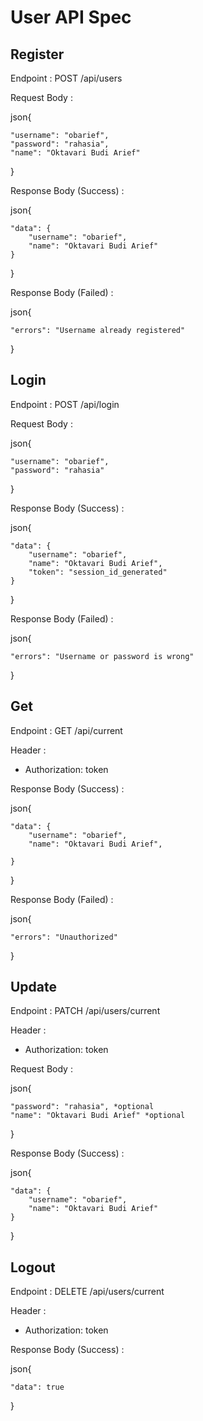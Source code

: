 
# User API Spec

## Register

Endpoint : POST /api/users

Request Body :

json{

    "username": "obarief",
    "password": "rahasia",
    "name": "Oktavari Budi Arief"

}

Response Body (Success) :

json{

    "data": {
        "username": "obarief",
        "name": "Oktavari Budi Arief"
    }

}

Response Body (Failed) :

json{

    "errors": "Username already registered"

}




## Login

Endpoint : POST /api/login

Request Body :

json{

    "username": "obarief",
    "password": "rahasia"

}

Response Body (Success) :

json{

    "data": {
        "username": "obarief",
        "name": "Oktavari Budi Arief",
        "token": "session_id_generated"
    }

}

Response Body (Failed) :

json{

    "errors": "Username or password is wrong"

}


## Get

Endpoint : GET /api/current

Header :
- Authorization: token

Response Body (Success) :

json{

    "data": {
        "username": "obarief",
        "name": "Oktavari Budi Arief",
        
    }

}

Response Body (Failed) :

json{

    "errors": "Unauthorized"

}

## Update

Endpoint : PATCH /api/users/current

Header :
- Authorization: token

Request Body :

json{

    "password": "rahasia", *optional
    "name": "Oktavari Budi Arief" *optional

}

Response Body (Success) :

json{

    "data": {
        "username": "obarief",
        "name": "Oktavari Budi Arief"
    }

}


## Logout

Endpoint : DELETE /api/users/current

Header :
- Authorization: token


Response Body (Success) :

json{

    "data": true

}
